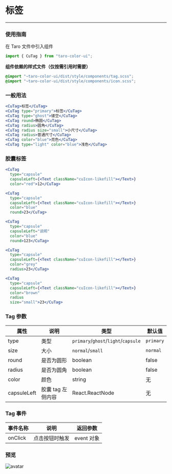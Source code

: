 # 标签

---

### 使用指南

在 Taro 文件中引入组件

```js
import { CuTag } from "taro-color-ui";
```

**组件依赖的样式文件（仅按需引用时需要）**

```scss
@import "~taro-color-ui/dist/style/components/tag.scss";
@import "~taro-color-ui/dist/style/components/icon.scss";
```

### 一般用法

```jsx
<CuTag>标签</CuTag>
<CuTag type="primary">标签</CuTag>
<CuTag type="ghost">镂空</CuTag>
<CuTag round>椭圆</CuTag>
<CuTag radius>圆角</CuTag>
<CuTag radius size="small">小尺寸</CuTag>
<CuTag radius>普通尺寸</CuTag>
<CuTag color="blue">亮色</CuTag>
<CuTag type="light" color="blue">浅色</CuTag>
```

### 胶囊标签

```jsx
<CuTag
  type="capsule"
  capsuleLeft={<Text className="cuIcon-likefill"></Text>}
  color="red">12</CuTag>

<CuTag
  type="capsule"
  capsuleLeft={<Text className="cuIcon-likefill"></Text>}
  color="blue"
  round>23</CuTag>

<CuTag
  type="capsule"
  capsuleLeft="说明"
  color="blue"
  round>123</CuTag>

<CuTag
  type="capsule"
  capsuleLeft={<Text className="cuIcon-likefill"></Text>}
  color="grey"
  radius>23</CuTag>

<CuTag
  type="capsule"
  capsuleLeft={<Text className="cuIcon-likefill"></Text>}
  color="brown"
  radius
  size="small">23</CuTag>
```

### Tag 参数

| 属性        | 说明              | 类型                                | 默认值    |
| ----------- | ----------------- | ----------------------------------- | --------- |
| type        | 类型              | `primary`/`ghost`/`light`/`capsule` | `primary` |
| size        | 大小              | `normal`/`small`                    | `normal`  |
| round       | 是否为圆形        | boolean                             | false     |
| radius      | 是否为圆角        | boolean                             | false     |
| color       | 颜色              | string                              | 无        |
| capsuleLeft | 胶囊 tag 左侧内容 | React.ReactNode                     | 无        |

### Tag 事件

| 事件名称 | 说明           | 返回参数   |
| -------- | -------------- | ---------- |
| onClick  | 点击按钮时触发 | event 对象 |


### 预览
![avatar](https://bangyanglao.oss-cn-shenzhen.aliyuncs.com/images/upload-dev/miniapp/20201019/20201020160014.jpg)
